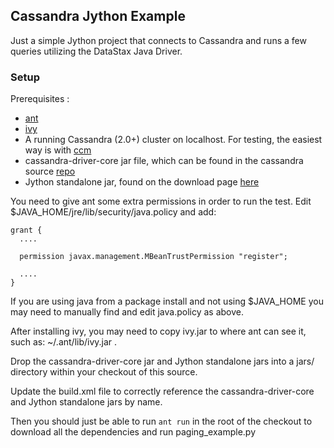 ## Cassandra Jython Example

Just a simple Jython project that connects to Cassandra and runs a few queries utilizing the DataStax Java Driver.

### Setup

Prerequisites :

 * [ant](https://ant.apache.org)
 * [ivy](https://ant.apache.org/ivy/)
 * A running Cassandra (2.0+) cluster on localhost. For testing, the easiest way is with [ccm](https://github.com/pcmanus/ccm)
 * cassandra-driver-core jar file, which can be found in the cassandra source [repo](https://github.com/apache/cassandra/tree/trunk/tools/lib)
 * Jython standalone jar, found on the download page [here](http://www.jython.org/downloads.html)

You need to give ant some extra permissions in order to run the test. Edit $JAVA_HOME/jre/lib/security/java.policy and add:

    grant {
      ....

      permission javax.management.MBeanTrustPermission "register"; 

      ....
    }

If you are using java from a package install and not using $JAVA_HOME you may need to manually find and edit java.policy as above.

After installing ivy, you may need to copy ivy.jar to where ant can see it, such as: ~/.ant/lib/ivy.jar .

Drop the cassandra-driver-core jar and Jython standalone jars into a jars/ directory within your checkout of this source.

Update the build.xml file to correctly reference the cassandra-driver-core and Jython standalone jars by name.

Then you should just be able to run `ant run` in the root of the checkout to download all the dependencies and run paging_example.py

